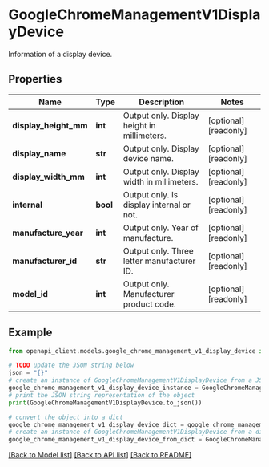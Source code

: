 # GoogleChromeManagementV1DisplayDevice

Information of a display device.

## Properties

Name | Type | Description | Notes
------------ | ------------- | ------------- | -------------
**display_height_mm** | **int** | Output only. Display height in millimeters. | [optional] [readonly] 
**display_name** | **str** | Output only. Display device name. | [optional] [readonly] 
**display_width_mm** | **int** | Output only. Display width in millimeters. | [optional] [readonly] 
**internal** | **bool** | Output only. Is display internal or not. | [optional] [readonly] 
**manufacture_year** | **int** | Output only. Year of manufacture. | [optional] [readonly] 
**manufacturer_id** | **str** | Output only. Three letter manufacturer ID. | [optional] [readonly] 
**model_id** | **int** | Output only. Manufacturer product code. | [optional] [readonly] 

## Example

```python
from openapi_client.models.google_chrome_management_v1_display_device import GoogleChromeManagementV1DisplayDevice

# TODO update the JSON string below
json = "{}"
# create an instance of GoogleChromeManagementV1DisplayDevice from a JSON string
google_chrome_management_v1_display_device_instance = GoogleChromeManagementV1DisplayDevice.from_json(json)
# print the JSON string representation of the object
print(GoogleChromeManagementV1DisplayDevice.to_json())

# convert the object into a dict
google_chrome_management_v1_display_device_dict = google_chrome_management_v1_display_device_instance.to_dict()
# create an instance of GoogleChromeManagementV1DisplayDevice from a dict
google_chrome_management_v1_display_device_from_dict = GoogleChromeManagementV1DisplayDevice.from_dict(google_chrome_management_v1_display_device_dict)
```
[[Back to Model list]](../README.md#documentation-for-models) [[Back to API list]](../README.md#documentation-for-api-endpoints) [[Back to README]](../README.md)


